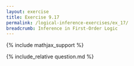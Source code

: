 ```yaml
---
layout: exercise
title: Exercise 9.17
permalink: /logical-inference-exercises/ex_17/
breadcrumb: Inference in First-Order Logic
---
```


{% include mathjax_support %}

<div><i class="arrow-up loader" data-chapter="logical-inference-exercises" data-exercise="ex_17" data-rating="0"></i></div>
{% include_relative question.md %}
